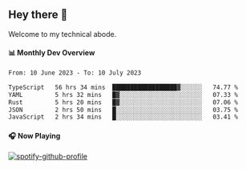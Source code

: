 ## Hey there 👋

Welcome to my technical abode.

#### 📊 Monthly Dev Overview
<!--START_SECTION:waka-->

```txt
From: 10 June 2023 - To: 10 July 2023

TypeScript   56 hrs 34 mins  ██████████████████▓░░░░░░   74.77 %
YAML         5 hrs 32 mins   █▓░░░░░░░░░░░░░░░░░░░░░░░   07.33 %
Rust         5 hrs 20 mins   █▓░░░░░░░░░░░░░░░░░░░░░░░   07.06 %
JSON         2 hrs 50 mins   █░░░░░░░░░░░░░░░░░░░░░░░░   03.75 %
JavaScript   2 hrs 34 mins   █░░░░░░░░░░░░░░░░░░░░░░░░   03.41 %
```

<!--END_SECTION:waka-->

#### 🎧 Now Playing

[![spotify-github-profile](https://spotify-github-profile.vercel.app/api/view?uid=james2mid&cover_image=true&theme=natemoo-re)](https://open.spotify.com/user/james2mid?si=2b3baf2b09cb499e)

